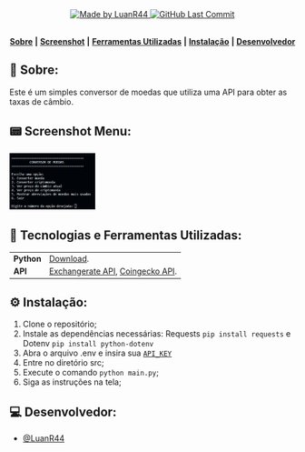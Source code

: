 <div align="center">
   <a href="https://github.com/LuanR44">
      <img alt="Made by LuanR44" src="https://img.shields.io/badge/made%20by-LuanR44-yellow">
   </a>
   <a href="https://github.com/LuanR44/Cotacao-API/commits/main">
      <img alt="GitHub Last Commit" src="https://img.shields.io/github/last-commit/LuanR44/Cotacao-API">
   </a>
</div>
</br>
<div align="center">

[**Sobre**](#-sobre) **|**
[**Screenshot**](#-screenshot-menu) **|**
[**Ferramentas Utilizadas**](#-tecnologias-e-ferramentas-utilizadas) **|**
[**Instalação**](#%EF%B8%8F-instala%C3%A7%C3%A3o) **|**
[**Desenvolvedor**](#-desenvolvedor)

</div>

## 📝 Sobre:
Este é um simples conversor de moedas que utiliza uma API para obter as taxas de câmbio.

## 📟 Screenshot Menu: 

<div align="left">
   <a href="https://github.com/ProfDiegoCavalca/projeto-outros-LuanR44">
   <img alt="Menu" src=".github/Menu.png" width="30%"/>
   </a>
</div>

## 💾 Tecnologias e Ferramentas Utilizadas:
<table>
  <tbody>
    <tr>
      <td style="font-weight: bold">Python</td>
      <td>
        <a href="https://www.python.org/" target="_blank">Download</a>.
      </td>
    </tr>
    <tr>
      <td style="font-weight: bold">API</td>
      <td>
        <a href="https://www.exchangerate-api.com/" target="_blank">Exchangerate API</a>,
        <a href="https://www.coingecko.com/pt/api" target="_blank">Coingecko API</a>.
      </td>
    </tr>
  </tbody>
</table>

## ⚙️ Instalação:

1. Clone o repositório;
2. Instale as dependências necessárias: Requests `pip install requests` e Dotenv `pip install python-dotenv`
3. Abra o arquivo .env e insira sua <a href="https://www.exchangerate-api.com/" target="_blank">`API_KEY`</a> 
4. Entre no diretório src;
5. Execute o comando `python main.py`;
6. Siga as instruções na tela;

## 💻 Desenvolvedor:

- [@LuanR44](https://github.com/LuanR44)

